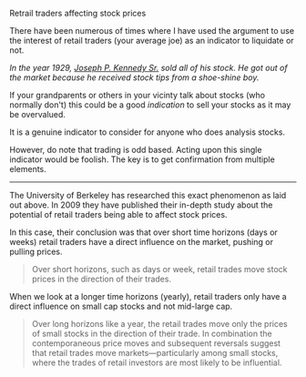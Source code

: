 Retrail traders affecting stock prices

There have been numerous of times where I have used the argument to use the interest of retail traders (your average joe) as an indicator to liquidate or not.

*In the year 1929, [Joseph P. Kennedy Sr.](https://en.wikipedia.org/wiki/Joseph_P._Kennedy_Sr.) sold all of his stock. He got out of the market because he received stock tips from a shoe-shine boy.*

If your grandparents or others in your vicinty talk about stocks (who normally don't) this could be a good *indication* to sell your stocks as it may be overvalued.

It is a genuine indicator to consider for anyone who does analysis stocks.

However, do note that trading is odd based. Acting upon this single indicator would be foolish. The key is to get confirmation from multiple elements.

---

The University of Berkeley has researched this exact phenomenon as laid out above. In 2009 they have published their in-depth study about the potential of retail traders being able to affect stock prices.

In this case, their conclusion was that over short time horizons (days or weeks) retail traders have a direct influence on the market, pushing or pulling prices.

> Over short horizons, such as days or week, retail trades move stock prices in the direction of their trades.

When we look at a longer time horizons (yearly), retail traders only have a direct influence on small cap stocks and not mid-large cap.

> Over long horizons like a year, the retail trades move only the prices of small stocks in the direction of their trade. In combination the contemporaneous price moves and subsequent reversals suggest that retail trades move markets—particularly among small stocks, where the trades of retail investors are most likely to be influential.